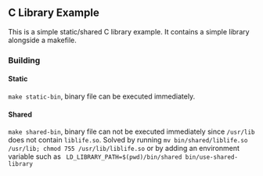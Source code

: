 ## C Library Example

This is a simple static/shared C library example. It contains a simple library alongside a makefile.


### Building

#### Static
`make static-bin`, binary file can be executed immediately.


#### Shared
`make shared-bin`, binary file can not be executed immediately since `/usr/lib` does not contain `liblife.so`.
Solved by running `mv bin/shared/liblife.so /usr/lib; chmod 755 /usr/lib/liblife.so` or by adding an environment variable such as ` LD_LIBRARY_PATH=$(pwd)/bin/shared bin/use-shared-library`


